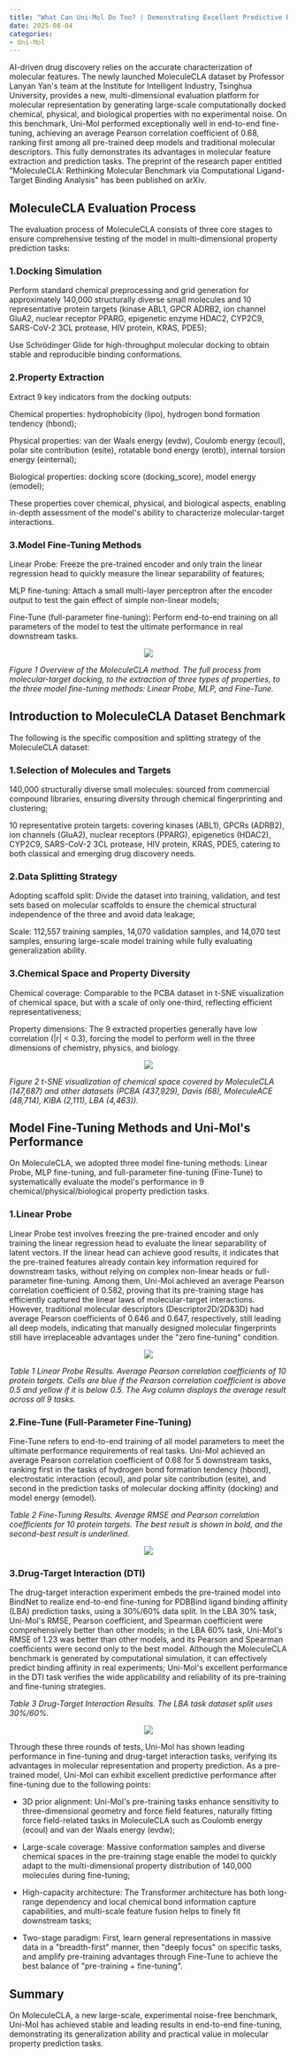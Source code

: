 ```yaml
---
title: "What Can Uni-Mol Do Too? | Demonstrating Excellent Predictive Performance in Tsinghua's MoleculeCLA Evaluation"
date: 2025-08-04
categories:
- Uni-Mol
---
```


AI-driven drug discovery relies on the accurate characterization of molecular features. The newly launched MoleculeCLA dataset by Professor Lanyan Yan's team at the Institute for Intelligent Industry, Tsinghua University, provides a new, multi-dimensional evaluation platform for molecular representation by generating large-scale computationally docked chemical, physical, and biological properties with no experimental noise. On this benchmark, Uni-Mol performed exceptionally well in end-to-end fine-tuning, achieving an average Pearson correlation coefficient of 0.68, ranking first among all pre-trained deep models and traditional molecular descriptors. This fully demonstrates its advantages in molecular feature extraction and prediction tasks. The preprint of the research paper entitled "MoleculeCLA: Rethinking Molecular Benchmark via Computational Ligand-Target Binding Analysis" has been published on arXiv.

<!-- more -->

## MoleculeCLA Evaluation Process

The evaluation process of MoleculeCLA consists of three core stages to ensure comprehensive testing of the model in multi-dimensional property prediction tasks:
### 1.Docking Simulation

Perform standard chemical preprocessing and grid generation for approximately 140,000 structurally diverse small molecules and 10 representative protein targets (kinase ABL1, GPCR ADRB2, ion channel GluA2, nuclear receptor PPARG, epigenetic enzyme HDAC2, CYP2C9, SARS-CoV-2 3CL protease, HIV protein, KRAS, PDE5);

Use Schrödinger Glide for high-throughput molecular docking to obtain stable and reproducible binding conformations.

### 2.Property Extraction

Extract 9 key indicators from the docking outputs:

Chemical properties: hydrophobicity (lipo), hydrogen bond formation tendency (hbond);

Physical properties: van der Waals energy (evdw), Coulomb energy (ecoul), polar site contribution (esite), rotatable bond energy (erotb), internal torsion energy (einternal);

Biological properties: docking score (docking_score), model energy (emodel);

These properties cover chemical, physical, and biological aspects, enabling in-depth assessment of the model's ability to characterize molecular-target interactions.

### 3.Model Fine-Tuning Methods

Linear Probe: Freeze the pre-trained encoder and only train the linear regression head to quickly measure the linear separability of features;

MLP fine-tuning: Attach a small multi-layer perceptron after the encoder output to test the gain effect of simple non-linear models;

Fine-Tune (full-parameter fine-tuning): Perform end-to-end training on all parameters of the model to test the ultimate performance in real downstream tasks.


<center>
  <img src="https://dp-public.oss-cn-beijing.aliyuncs.com/community/Blog%20Files/Uni-Mol_04_08_2025/p1.png">
</center>

*Figure 1 Overview of the MoleculeCLA method. The full process from molecular-target docking, to the extraction of three types of properties, to the three model fine-tuning methods: Linear Probe, MLP, and Fine-Tune.*

## Introduction to MoleculeCLA Dataset Benchmark

The following is the specific composition and splitting strategy of the MoleculeCLA dataset:

### 1.Selection of Molecules and Targets

140,000 structurally diverse small molecules: sourced from commercial compound libraries, ensuring diversity through chemical fingerprinting and clustering;

10 representative protein targets: covering kinases (ABL1), GPCRs (ADRB2), ion channels (GluA2), nuclear receptors (PPARG), epigenetics (HDAC2), CYP2C9, SARS-CoV-2 3CL protease, HIV protein, KRAS, PDE5, catering to both classical and emerging drug discovery needs.

### 2.Data Splitting Strategy

Adopting scaffold split: Divide the dataset into training, validation, and test sets based on molecular scaffolds to ensure the chemical structural independence of the three and avoid data leakage;

Scale: 112,557 training samples, 14,070 validation samples, and 14,070 test samples, ensuring large-scale model training while fully evaluating generalization ability.

### 3.Chemical Space and Property Diversity

Chemical coverage: Comparable to the PCBA dataset in t-SNE visualization of chemical space, but with a scale of only one-third, reflecting efficient representativeness;

Property dimensions: The 9 extracted properties generally have low correlation (|r| < 0.3), forcing the model to perform well in the three dimensions of chemistry, physics, and biology.


<center>
  <img src="https://dp-public.oss-cn-beijing.aliyuncs.com/community/Blog%20Files/Uni-Mol_04_08_2025/p2.png">
</center>

*Figure 2 t-SNE visualization of chemical space covered by MoleculeCLA (147,687) and other datasets (PCBA (437,929), Davis (68), MoleculeACE (48,714), KIBA (2,111), LBA (4,463)).*

## Model Fine-Tuning Methods and Uni-Mol's Performance

On MoleculeCLA, we adopted three model fine-tuning methods: Linear Probe, MLP fine-tuning, and full-parameter fine-tuning (Fine-Tune) to systematically evaluate the model's performance in 9 chemical/physical/biological property prediction tasks.

### 1.Linear Probe

Linear Probe test involves freezing the pre-trained encoder and only training the linear regression head to evaluate the linear separability of latent vectors. If the linear head can achieve good results, it indicates that the pre-trained features already contain key information required for downstream tasks, without relying on complex non-linear heads or full-parameter fine-tuning. Among them, Uni-Mol achieved an average Pearson correlation coefficient of 0.582, proving that its pre-training stage has efficiently captured the linear laws of molecular-target interactions. However, traditional molecular descriptors (Descriptor2D/2D&3D) had average Pearson coefficients of 0.646 and 0.647, respectively, still leading all deep models, indicating that manually designed molecular fingerprints still have irreplaceable advantages under the "zero fine-tuning" condition.


<center>
  <img src="https://dp-public.oss-cn-beijing.aliyuncs.com/community/Blog%20Files/Uni-Mol_04_08_2025/t1.png">
</center>

*Table 1 Linear Probe Results. Average Pearson correlation coefficients of 10 protein targets. Cells are blue if the Pearson correlation coefficient is above 0.5 and yellow if it is below 0.5. The Avg column displays the average result across all 9 tasks.*

### 2.Fine-Tune (Full-Parameter Fine-Tuning)

Fine-Tune refers to end-to-end training of all model parameters to meet the ultimate performance requirements of real tasks. Uni-Mol achieved an average Pearson correlation coefficient of 0.68 for 5 downstream tasks, ranking first in the tasks of hydrogen bond formation tendency (hbond), electrostatic interaction (ecoul), and polar site contribution (esite), and second in the prediction tasks of molecular docking affinity (docking) and model energy (emodel).

*Table 2 Fine-Tuning Results. Average RMSE and Pearson correlation coefficients for 10 protein targets. The best result is shown in bold, and the second-best result is underlined.*

<center>
  <img src="https://dp-public.oss-cn-beijing.aliyuncs.com/community/Blog%20Files/Uni-Mol_04_08_2025/t2.png">
</center>

### 3.Drug-Target Interaction (DTI)

The drug-target interaction experiment embeds the pre-trained model into BindNet to realize end-to-end fine-tuning for PDBBind ligand binding affinity (LBA) prediction tasks, using a 30%/60% data split. In the LBA 30% task, Uni-Mol's RMSE, Pearson coefficient, and Spearman coefficient were comprehensively better than other models; in the LBA 60% task, Uni-Mol's RMSE of 1.23 was better than other models, and its Pearson and Spearman coefficients were second only to the best model. Although the MoleculeCLA benchmark is generated by computational simulation, it can effectively predict binding affinity in real experiments; Uni-Mol's excellent performance in the DTI task verifies the wide applicability and reliability of its pre-training and fine-tuning strategies.

*Table 3 Drug-Target Interaction Results. The LBA task dataset split uses 30%/60%.*

<center>
  <img src="https://dp-public.oss-cn-beijing.aliyuncs.com/community/Blog%20Files/Uni-Mol_04_08_2025/t3.png">
</center>

Through these three rounds of tests, Uni-Mol has shown leading performance in fine-tuning and drug-target interaction tasks, verifying its advantages in molecular representation and property prediction. As a pre-trained model, Uni-Mol can exhibit excellent predictive performance after fine-tuning due to the following points:

* 3D prior alignment: Uni-Mol's pre-training tasks enhance sensitivity to three-dimensional geometry and force field features, naturally fitting force field-related tasks in MoleculeCLA such as Coulomb energy (ecoul) and van der Waals energy (evdw);

* Large-scale coverage: Massive conformation samples and diverse chemical spaces in the pre-training stage enable the model to quickly adapt to the multi-dimensional property distribution of 140,000 molecules during fine-tuning;

* High-capacity architecture: The Transformer architecture has both long-range dependency and local chemical bond information capture capabilities, and multi-scale feature fusion helps to finely fit downstream tasks;

* Two-stage paradigm: First, learn general representations in massive data in a "breadth-first" manner, then "deeply focus" on specific tasks, and amplify pre-training advantages through Fine-Tune to achieve the best balance of "pre-training + fine-tuning".

## Summary

On MoleculeCLA, a new large-scale, experimental noise-free benchmark, Uni-Mol has achieved stable and leading results in end-to-end fine-tuning, demonstrating its generalization ability and practical value in molecular property prediction tasks.
  
